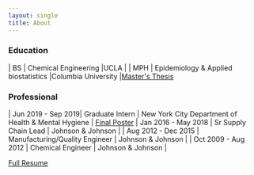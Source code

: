 ```yaml
---
layout: single
title: About
---
```


### Education

| BS  | Chemical Engineering                  |UCLA                 |
| MPH | Epidemiology &  Applied biostatistics |Columbia University  |<a href="../thesis">Master's Thesis</a>


### Professional

| Jun 2019 - Sep 2019| Graduate Intern                | New York City Department of Health & Mental Hygiene | <a href="../poster">Final Poster</a>
| Jan 2016 - May 2018 | Sr Supply Chain Lead           | Johnson & Johnson                                   |
| Aug 2012 - Dec 2015 | Manufacturing/Quality Engineer | Johnson & Johnson                                   |
| Oct 2009 - Aug 2012 | Chemical Engineer              | Johnson & Johnson                                   |



<a href="../resume" class="btn btn--primary">Full Resume</a>



